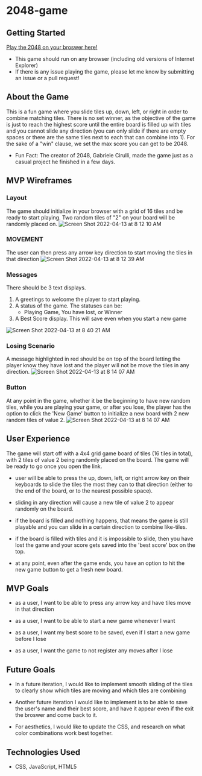 # 2048-game

## Getting Started

[Play the 2048 on your broswer here!](https://mo4rahman.github.io/2048-game/)

- This game should run on any browser (including old versions of Internet Explorer)
- If there is any issue playing the game, please let me know by submitting an issue or a pull request!

## About the Game

This is a fun game where you slide tiles up, down, left, or right in order to combine matching tiles. There is no set winner, as the objective of the game is just to reach the highest score until the entire board is filled up with tiles and you cannot slide any direction (you can only slide if there are empty spaces or there are the same tiles next to each that can combine into 1). For the sake of a "win" clause, we set the max score you can get to be 2048.

- Fun Fact: The creator of 2048, Gabriele Cirulli, made the game just as a casual project he finished in a few days.

## MVP Wireframes

### Layout

The game should initialize in your browser with a grid of 16 tiles and be ready to start playing. Two random tiles of "2" on your board will be randomly placed on.
![Screen Shot 2022-04-13 at 8 12 10 AM](https://user-images.githubusercontent.com/68241119/163177706-19a31eff-1fda-4028-8099-b621c1b23dfc.png)

### MOVEMENT

The user can then press any arrow key direction to start moving the tiles in that direction
![Screen Shot 2022-04-13 at 8 12 39 AM](https://user-images.githubusercontent.com/68241119/163177751-b9fb3afa-f8d5-4e18-bea0-4d7cd3debf7a.png)

### Messages

There should be 3 text displays.

1. A greetings to welcome the player to start playing.
2. A status of the game. The statuses can be:
   - Playing Game, You have lost, or Winner
3. A Best Score display. This will save even when you start a new game

![Screen Shot 2022-04-13 at 8 40 21 AM](https://user-images.githubusercontent.com/68241119/163182253-da0627bb-6626-4b39-8798-9f45b1c7f0fe.png)

### Losing Scenario

A message highlighted in red should be on top of the board letting the player know they have lost and the player will not be move the tiles in any direction.
![Screen Shot 2022-04-13 at 8 14 07 AM](https://user-images.githubusercontent.com/68241119/163177786-0c2567b4-2e76-4436-87b1-6def82df0167.png)

### Button

At any point in the game, whether it be the beginning to have new random tiles, while you are playing your game, or after you lose, the player has the option to click the 'New Game' button to initialize a new board with 2 new random tiles of value 2.
![Screen Shot 2022-04-13 at 8 14 07 AM](https://user-images.githubusercontent.com/68241119/163183351-af71ca6b-b6f0-47dd-b6dd-0bf5bc5367ab.png)

## User Experience

The game will start off with a 4x4 grid game board of tiles (16 tiles in total), with 2 tiles of value 2 being randomly placed on the board. The game will be ready to go once you open the link.

- user will be able to press the up, down, left, or right arrow key on their keyboards to slide the tiles the most they can to that direction (either to the end of the board, or to the nearest possible space).

- sliding in any direction will cause a new tile of value 2 to appear randomly on the board.

- if the board is filled and nothing happens, that means the game is still playable and you can slide in a certain direction to combine like-tiles.

- if the board is filled with tiles and it is impossible to slide, then you have lost the game and your score gets saved into the 'best score' box on the top.

- at any point, even after the game ends, you have an option to hit the new game button to get a fresh new board.

## MVP Goals

- as a user, I want to be able to press any arrow key and have tiles move in that direction

- as a user, I want to be able to start a new game whenever I want

- as a user, I want my best score to be saved, even if I start a new game before I lose

- as a user, I want the game to not register any moves after I lose

## Future Goals

- In a future iteration, I would like to implement smooth sliding of the tiles to clearly show which tiles are moving and which tiles are combining

- Another future iteration I would like to implement is to be able to save the user's name and their best score, and have it appear even if the exit the broswer and come back to it.

- For aesthetics, I would like to update the CSS, and research on what color combinations work best together.

## Technologies Used

- CSS, JavaScript, HTML5
